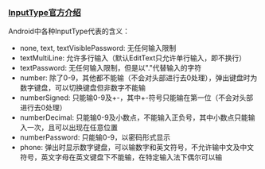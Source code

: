
### [InputType官方介绍](https://developer.android.com/reference/android/widget/TextView.html#attr_android:inputType)

Android中各种InputType代表的含义：  
- none, text, textVisiblePassword: 无任何输入限制
- textMultiLine: 允许多行输入（默认EditText只允许单行输入，即不换行）
- textPassword: 无任何输入限制，但是以"."代替输入的字符
- number: 除了0-9，其他都不能输（不会对头部进行去0处理），弹出键盘时为数字键盘，可以切换键盘但非数字不能输
- numberSigned: 只能输0-9及+-，其中+-符号只能输在第一位（不会对头部进行去0处理）
- numberDecimal: 只能输0-9及小数点，不能输入正负号，其中小数点只能输入一次，且可以出现在任意位置
- numberPassword: 只能输0-9，以密码形式显示
- phone: 弹出时显示数字键盘，可以输数字和英文符号，不允许输中文及中文符号，英文字母在英文键盘下不能输，在特定输入法下偶尔可以输
